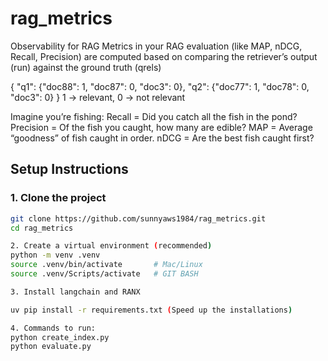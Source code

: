 # rag_metrics
Observability for RAG
Metrics in your RAG evaluation (like MAP, nDCG, Recall, Precision) are computed based on comparing the retriever’s output (run) against the ground truth (qrels)

{
  "q1": {"doc88": 1, "doc87": 0, "doc3": 0},
  "q2": {"doc77": 1, "doc78": 0, "doc3": 0}
}
1 → relevant, 0 → not relevant

Imagine you’re fishing:
Recall = Did you catch all the fish in the pond?
Precision = Of the fish you caught, how many are edible?
MAP = Average “goodness” of fish caught in order.
nDCG = Are the best fish caught first?


## Setup Instructions

### 1. Clone the project
```bash
git clone https://github.com/sunnyaws1984/rag_metrics.git
cd rag_metrics

2. Create a virtual environment (recommended)
python -m venv .venv
source .venv/bin/activate       # Mac/Linux
source .venv/Scripts/activate   # GIT BASH

3. Install langchain and RANX

uv pip install -r requirements.txt (Speed up the installations)

4. Commands to run:
python create_index.py
python evaluate.py